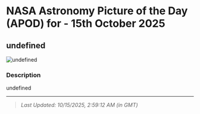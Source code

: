 
# NASA Astronomy Picture of the Day (APOD) for - 15th October 2025
## undefined

![undefined](undefined)

### Description
undefined

---
> _Last Updated: 10/15/2025, 2:59:12 AM (in GMT)_
